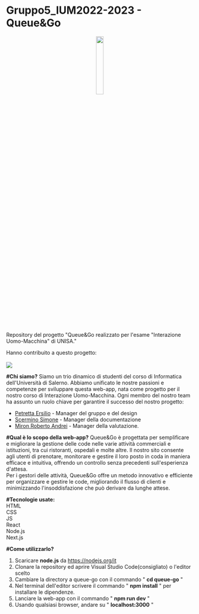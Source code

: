 # Gruppo5_IUM2022-2023 - Queue&amp;Go

<p align="center">
  <img  width="20%" src="https://github.com/Kersilon/ProgettoIUM/blob/main/queue-go/public/Queue&GoLogoS.png"/><br/>
</p>

<p>
  Repository del progetto "Queue&amp;Go realizzato per l'esame "Interazione Uomo-Macchina" di UNISA."
</p>


<p>
 Hanno contribuito a questo progetto:
<br/><br/>
<a href="https://github.com/Kersilon/Gruppo5_IUM2022-2023_Queue-Go/graphs/contributors">
<img src="https://contrib.rocks/image?repo=Kersilon/Gruppo5_IUM2022-2023_Queue-Go" />
</a>


  **#Chi siamo?**
  Siamo un trio dinamico di studenti del corso di Informatica dell'Università di Salerno. Abbiamo unificato le nostre passioni e competenze per sviluppare questa web-app, nata come progetto per il nostro corso di Interazione Uomo-Macchina. Ogni membro del nostro team ha assunto un ruolo chiave per garantire il successo del nostro progetto: <br/> 
  * [Petretta Ersilio](https://github.com/Kersilon) - Manager del gruppo e del design <br/>
  * [Scermino Simone](https://github.com/Hikki00) - Manager della documentazione <br/>
  * [Miron Roberto Andrei](https://github.com/RobertoAM1) - Manager della valutazione.<br/>
  
**#Qual è lo scopo della web-app?** Queue&Go è progettata per semplificare e migliorare la gestione delle code nelle varie attività commerciali e istituzioni, tra cui ristoranti, ospedali e molte altre.  Il nostro sito consente agli utenti di prenotare, monitorare e gestire il loro posto in coda in maniera efficace e intuitiva, offrendo un controllo senza precedenti sull'esperienza d'attesa. <br/>
Per i gestori delle attività, Queue&Go offre un metodo innovativo e efficiente per organizzare e gestire le code, migliorando il flusso di clienti e minimizzando l'insoddisfazione che può derivare da lunghe attese. <br/>

**#Tecnologie usate:** <br/>
HTML <br/>
CSS  <br/>
JS  <br/>
React <br/>
Node.js <br/>
Next.js <br/>


**#Come utilizzarlo?**
1. Scaricare **node.js** da https://nodejs.org/it
2. Clonare la repository ed aprire Visual Studio Code(consigliato) o l'editor scelto
3. Cambiare la directory a queue-go con il commando " **cd queue-go** "
4. Nel terminal dell'editor scrivere il commando " **npm install** " per installare le dipendenze.
5. Lanciare la web-app con il commando " **npm run dev** "
6. Usando qualsiasi browser, andare su " **localhost:3000** "

</p>
